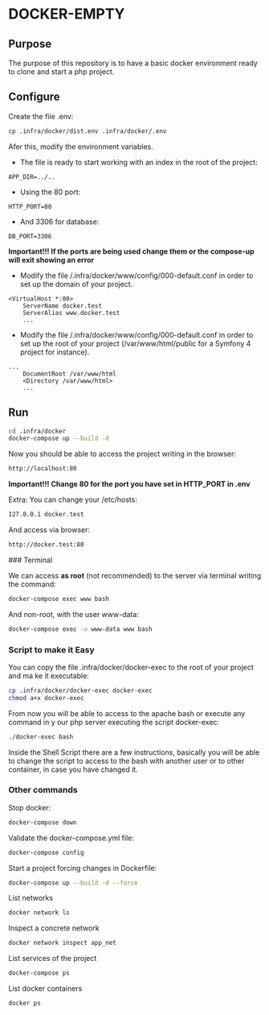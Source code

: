 DOCKER-EMPTY
======

## Purpose

The purpose of this repository is to have a basic docker environment ready to clone and start a php project.

## Configure

Create the file .env:

```sh
cp .infra/docker/dist.env .infra/docker/.env
```

Afer this, modify the environment variables. 

- The file is ready to start working with an index in the root of the project:
```code
APP_DIR=../..
``` 
- Using the 80 port:
```code
HTTP_PORT=80
``` 

- And 3306 for database:
```code
DB_PORT=3306
``` 

**Important!!! If the ports are being used change them or the compose-up will exit showing an error**


- Modify the file /.infra/docker/www/config/000-default.conf in order to set up the domain of your project.

```code
<VirtualHost *:80>
    ServerName docker.test
    ServerAlias www.docker.test
    ...
```

- Modify the file /.infra/docker/www/config/000-default.conf in order to set up the root of your project (/var/www/html/public for a Symfony 4 project for instance).
```code
...
    DocumentRoot /var/www/html
    <Directory /var/www/html>
    ...
```

## Run

```sh
cd .infra/docker
docker-compose up --build -d
```

Now you should be able to access the project writing in the browser:
```sh
http://localhost:80
```

**Important!!! Change 80 for the port you have set in HTTP_PORT in .env**

Extra: You can change your /etc/hosts:
```sh
127.0.0.1 docker.test
```

And access via browser:
```sh
http://docker.test:80
```

### Terminal

We can access **as root** (not recommended) to the server via terminal writing the command:

```sh
docker-compose exec www bash
```

And non-root, with the user www-data:

```sh
docker-compose exec -u www-data www bash
```

### Script to make it Easy
You can copy the file .infra/docker/docker-exec to the root of your project and ma
ke it executable:
```sh
cp .infra/docker/docker-exec docker-exec
chmod a+x docker-exec
```

From now you will be able to access to the apache bash or execute any command in y
our php server executing the script docker-exec:
```sh
./docker-exec bash
```

Inside the Shell Script there are a few instructions, basically you will be able to change the script to access to the bash with another user or to other container, in case you have changed it.


### Other commands

Stop docker:

```sh
docker-compose down
```

Validate the docker-compose.yml file:

```sh
docker-compose config
```

Start a project forcing changes in Dockerfile:

```sh
docker-compose up --build -d --force
```

List networks

```sh
docker network ls
```

Inspect a concrete network

```sh
docker network inspect app_net
```

List services of the project

```sh
docker-compose ps
```

List docker containers

```sh
docker ps
```
